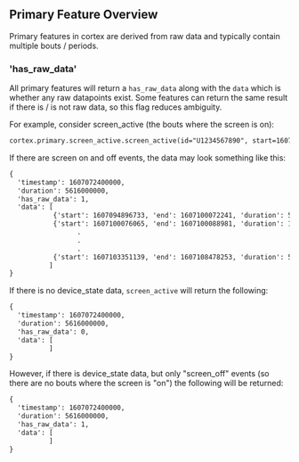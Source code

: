 ## Primary Feature Overview

Primary features in cortex are derived from raw data and typically contain multiple bouts / periods. 

### 'has_raw_data'
All primary features will return a `has_raw_data` along with the `data` which is whether any raw datapoints exist. Some features can return the same result if there is / is not raw data, so this flag reduces ambiguity. 

For example, consider screen_active (the bouts where the screen is on):
```markdown
cortex.primary.screen_active.screen_active(id="U1234567890", start=1607072400000, end=cortex.now())
```

If there are screen on and off events, the data may look something like this:
```markdown
{
  'timestamp': 1607072400000,
  'duration': 5616000000,
  'has_raw_data': 1,
  'data': [
           {'start': 1607094896733, 'end': 1607100072241, 'duration': 5175508},
           {'start': 1607100076065, 'end': 1607100088981, 'duration': 12916},
                 .
                 .
                 .
           {'start': 1607103351139, 'end': 1607108478253, 'duration': 5127114}
          ]
}
```
If there is no device_state data, `screen_active` will return the following:
```markdown
{
  'timestamp': 1607072400000,
  'duration': 5616000000,
  'has_raw_data': 0,
  'data': [
          ]
}
```

However, if there is device_state data, but only "screen_off" events (so there are no bouts where the screen is "on") the following will be returned:
```markdown
{
  'timestamp': 1607072400000,
  'duration': 5616000000,
  'has_raw_data': 1,
  'data': [
          ]
}
```
